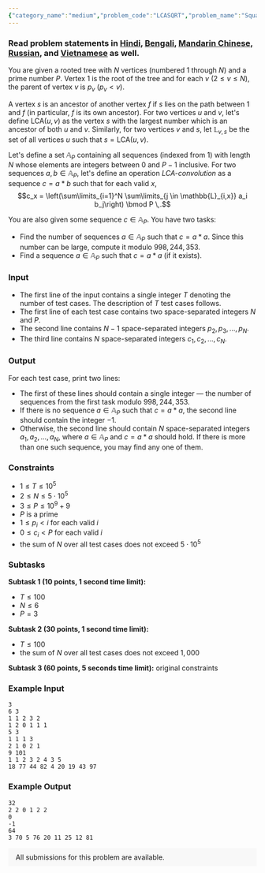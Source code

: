 ```yaml
---
{"category_name":"medium","problem_code":"LCASQRT","problem_name":"Square Root of LCA Convolution","problemComponents":{"constraints":"","constraintsState":false,"subtasks":"","subtasksState":false,"inputFormat":"","inputFormatState":false,"outputFormat":"","outputFormatState":false,"sampleTestCases":{}},"video_editorial_url":"https://youtu.be/8DfMco0nynA","languages_supported":{"0":"CPP14","1":"C","2":"JAVA","3":"PYTH 3.6","4":"CPP17","5":"PYTH","6":"PYP3","7":"CS2","8":"ADA","9":"PYPY","10":"TEXT","11":"PAS fpc","12":"NODEJS","13":"RUBY","14":"PHP","15":"GO","16":"HASK","17":"TCL","18":"PERL","19":"SCALA","20":"LUA","21":"kotlin","22":"BASH","23":"JS","24":"LISP sbcl","25":"rust","26":"PAS gpc","27":"BF","28":"CLOJ","29":"R","30":"D","31":"CAML","32":"FORT","33":"ASM","34":"swift","35":"FS","36":"WSPC","37":"LISP clisp","38":"SQL","39":"SCM guile","40":"PERL6","41":"ERL","42":"CLPS","43":"ICK","44":"NICE","45":"PRLG","46":"ICON","47":"COB","48":"SCM chicken","49":"PIKE","50":"SCM qobi","51":"ST","52":"SQLQ","53":"NEM"},"max_timelimit":"1 - 5","source_sizelimit":50000,"problem_author":"isaf27","problem_tester":"","date_added":"29-11-2020","tags":{"0":"dec20","1":"depth","2":"isaf27","3":"medium","4":"number","5":"quadratic","6":"subtree","7":"tonelli","8":"trees"},"problem_difficulty_level":"Medium","best_tag":"Number Theory","editorial_url":"https://discuss.codechef.com/problems/LCASQRT","time":{"view_start_date":1104528600,"submit_start_date":1104528600,"visible_start_date":1104528600,"end_date":1735669800},"is_direct_submittable":false,"problemDiscussURL":"https://discuss.codechef.com/search?q=LCASQRT","is_proctored":false,"visitedContests":{},"layout":"problem"}
---
```

### Read problem statements in [Hindi](https://www.codechef.com/download/translated/DEC20/hindi/LCASQRT.pdf), [Bengali](https://www.codechef.com/download/translated/DEC20/bengali/LCASQRT.pdf), [Mandarin Chinese](https://www.codechef.com/download/translated/DEC20/mandarin/LCASQRT.pdf), [Russian](https://www.codechef.com/download/translated/DEC20/russian/LCASQRT.pdf), and [Vietnamese](https://www.codechef.com/download/translated/DEC20/vietnamese/LCASQRT.pdf) as well.

You are given a rooted tree with $N$ vertices (numbered $1$ through $N$) and a prime number $P$. Vertex $1$ is the root of the tree and for each $v$ ($2 \le v \le N$), the parent of vertex $v$ is $p_v$ ($p_v \lt v$).

A vertex $s$ is an ancestor of another vertex $f$ if $s$ lies on the path between $1$ and $f$ (in particular, $f$ is its own ancestor). For two vertices $u$ and $v$, let's define $\mathrm{LCA}(u, v)$ as the vertex $s$ with the largest number which is an ancestor of both $u$ and $v$. Similarly, for two vertices $v$ and $s$, let $\mathbb{L}_{v,s}$ be the set of all vertices $u$ such that $s = \mathrm{LCA}(u, v)$.

Let's define a set $\mathbb{A}_P$ containing all sequences (indexed from $1$) with length $N$ whose elements are integers between $0$ and $P-1$ inclusive. For two sequences $a, b \in \mathbb{A}_P$, let's define an operation *LCA-convolution* as a sequence $c = a * b$ such that for each valid $x$, $$c_x = \left(\sum\limits_{i=1}^N \sum\limits_{j \in \mathbb{L}_{i,x}} a_i b_j\right) \bmod P \,.$$

You are also given some sequence $c \in \mathbb{A}_P$. You have two tasks:
- Find the number of sequences $a \in \mathbb{A}_P$ such that $c = a * a$. Since this number can be large, compute it modulo $998,244,353$.
- Find a sequence $a \in \mathbb{A}_P$ such that $c = a * a$ (if it exists).

### Input
- The first line of the input contains a single integer $T$ denoting the number of test cases. The description of $T$ test cases follows.
- The first line of each test case contains two space-separated integers $N$ and $P$.
- The second line contains $N-1$ space-separated integers $p_2, p_3, \ldots, p_N$.
- The third line contains $N$ space-separated integers $c_1, c_2, \ldots, c_N$.

### Output
For each test case, print two lines:
- The first of these lines should contain a single integer ― the number of sequences from the first task modulo $998,244,353$.
- If there is no sequence $a \in \mathbb{A}_P$ such that $c = a * a$, the second line should contain the integer $-1$.
- Otherwise, the second line should contain $N$ space-separated integers $a_1, a_2, \ldots, a_N$, where $a \in \mathbb{A}_P$ and $c = a * a$ should hold. If there is more than one such sequence, you may find any one of them.

### Constraints
- $1 \le T \le 10^5$
- $2 \le N \le 5 \cdot 10^5$
- $3 \le P \le 10^9 + 9$
- $P$ is a prime
- $1 \le p_i \lt i$ for each valid $i$
- $0 \le c_i \lt P$ for each valid $i$
- the sum of $N$ over all test cases does not exceed $5 \cdot 10^5$

### Subtasks
**Subtask 1 (10 points, 1 second time limit):**
- $T \le 100$
- $N \le 6$
- $P = 3$

**Subtask 2 (30 points, 1 second time limit):**
- $T \le 100$
- the sum of $N$ over all test cases does not exceed $1,000$

**Subtask 3 (60 points, 5 seconds time limit):** original constraints

### Example Input
```
3
6 3
1 1 2 3 2
1 2 0 1 1 1
5 3
1 1 1 3
2 1 0 2 1
9 101
1 1 2 3 2 4 3 5
18 77 44 82 4 20 19 43 97
```

### Example Output
```
32
2 2 0 1 2 2
0
-1
64
3 70 5 76 20 11 25 12 81
```

<aside style='background: #f8f8f8;padding: 10px 15px;'><div>All submissions for this problem are available.</div></aside>
